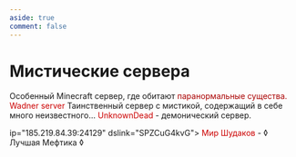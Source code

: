 ```yaml
---
aside: true
comment: false
---
```


<script setup>
    import ServerCard from "./components/ServerCard.vue";
    import {Icon} from "@iconify/vue";
</script>

# Мистические сервера

<ServerCard ip="OminousVoid.net" dslink="8C6kYDGaUX" pagelink="/ov/">
    Особенный Minecraft сервер, где обитают <span style='color: #AA0000;'>паранормальные существа.</span>
</ServerCard>

<ServerCard ip="51.77.93.194:20444" dslink="8BdbfEKNHE">
    <span style='color: #CC0000;'>Wadner server</span>
</ServerCard>

<ServerCard ip="orbitium.online" dslink="orbitium">
    Таинственный сервер с мистикой, содержащий в себе много неизвестного...
</ServerCard>

<ServerCard ip="198.251.89.194:20096" dslink="qEupJs53Tc">
    <span style='color: #CC0000;'>UnknownDead</span> - демонический сервер.
</ServerCard>

ip="185.219.84.39:24129"
dslink="SPZCuG4kvG">
    <span style='color: #CC0000;'>Мир Шудаков</span> -       ◊   Лучшая Мефтика  ◊
</ServerCard>
